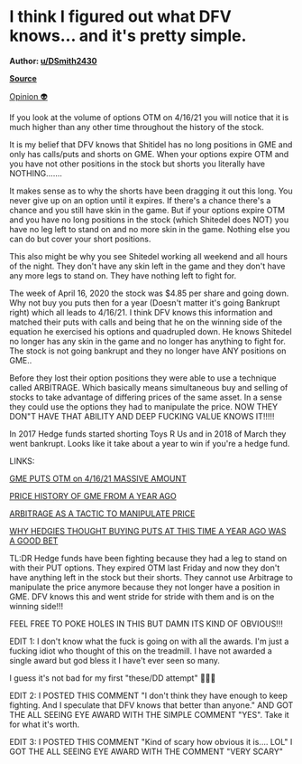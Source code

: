 I think I figured out what DFV knows... and it's pretty simple.
===============================================================

**Author: [u/DSmith2430](https://www.reddit.com/user/DSmith2430/)**

**[Source](https://www.reddit.com/r/Superstonk/comments/mtftsq/i_think_i_figured_out_what_dfv_knows_and_its/?utm_source=share&utm_medium=ios_app&utm_name=iossmf)**

[Opinion 👽](https://www.reddit.com/r/Superstonk/search?q=flair_name%3A%22Opinion%20%F0%9F%91%BD%22&restrict_sr=1)

If you look at the volume of options OTM on 4/16/21 you will notice that it is much higher than any other time throughout the history of the stock.

It is my belief that DFV knows that Shitidel has no long positions in GME and only has calls/puts and shorts on GME. When your options expire OTM and you have not other positions in the stock but shorts you literally have NOTHING.......

It makes sense as to why the shorts have been dragging it out this long. You never give up on an option until it expires. If there's a chance there's a chance and you still have skin in the game. But if your options expire OTM and you have no long positions in the stock (which Shitedel does NOT) you have no leg left to stand on and no more skin in the game. Nothing else you can do but cover your short positions.

This also might be why you see Shitedel working all weekend and all hours of the night. They don't have any skin left in the game and they don't have any more legs to stand on. They have nothing left to fight for.

The week of April 16, 2020 the stock was $4.85 per share and going down. Why not buy you puts then for a year (Doesn't matter it's going Bankrupt right) which all leads to 4/16/21. I think DFV knows this information and matched their puts with calls and being that he on the winning side of the equation he exercised his options and quadrupled down. He knows Shitedel no longer has any skin in the game and no longer has anything to fight for. The stock is not going bankrupt and they no longer have ANY positions on GME..

Before they lost their option positions they were able to use a technique called ARBITRAGE. Which basically means simultaneous buy and selling of stocks to take advantage of differing prices of the same asset. In a sense they could use the options they had to manipulate the price. NOW THEY DON"T HAVE THAT ABILITY AND DEEP FUCKING VALUE KNOWS IT!!!!!

In 2017 Hedge funds started shorting Toys R Us and in 2018 of March they went bankrupt. Looks like it take about a year to win if you're a hedge fund.

LINKS:

[GME PUTS OTM on 4/16/21 MASSIVE AMOUNT](https://gme.crazyawesomecompany.com/)

[PRICE HISTORY OF GME FROM A YEAR AGO](https://finance.yahoo.com/quote/GME/history/)

[ARBITRAGE AS A TACTIC TO MANIPULATE PRICE](https://thehedgefundjournal.com/the-options-landscape-for-hedge-funds/)

[WHY HEDGIES THOUGHT BUYING PUTS AT THIS TIME A YEAR AGO WAS A GOOD BET](https://i0.wp.com/slopeofhope.com/wp-content/uploads/2021/01/origpurch.png?ssl=1)

TL:DR Hedge funds have been fighting because they had a leg to stand on with their PUT options. They expired OTM last Friday and now they don't have anything left in the stock but their shorts. They cannot use Arbitrage to manipulate the price anymore because they not longer have a position in GME. DFV knows this and went stride for stride with them and is on the winning side!!!

FEEL FREE TO POKE HOLES IN THIS BUT DAMN ITS KIND OF OBVIOUS!!!

EDIT 1: I don't know what the fuck is going on with all the awards. I'm just a fucking idiot who thought of this on the treadmill. I have not awarded a single award but god bless it I have't ever seen so many.

I guess it's not bad for my first "these/DD attempt" 🤷🏻‍♂️

EDIT 2: I POSTED THIS COMMENT "I don't think they have enough to keep fighting. And I speculate that DFV knows that better than anyone." AND GOT THE ALL SEEING EYE AWARD WITH THE SIMPLE COMMENT "YES". Take it for what it's worth.

EDIT 3: I POSTED THIS COMMENT "Kind of scary how obvious it is.... LOL" I GOT THE ALL SEEING EYE AWARD WITH THE COMMENT "VERY SCARY"

